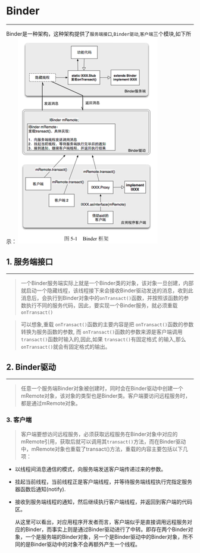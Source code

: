 Binder
===
---
Binder是一种架构，这种架构提供了`服务端接口`,`Binder驱动`,`客户端`三个模块,如下所示：
![](../pic/binder_framework.png)

## 1. 服务端接口
---
> 一个Binder服务端实际上就是一个Binder类的对象，该对象一旦创建，内部就启动一个隐藏线程，该线程接下来会接收Binder驱动发送的消息，收到此消息后，会执行到Binder对象中的`onTransact()`函数，并按照该函数的参数执行不同的服务代码，因此，要实现一个Binder服务，就必须重载`onTransact()`

> 可以想象,重载 `onTransact()`函数的主要内容是把 `onTransact()`函数的参数转换为服务函数的参数, 而 `onTransact()`函数的参数来源是客户端调用 `transact()`函数时输入的,因此,如果 `transact()`有固定格式 的输入,那么 `onTransact()`就会有固定格式的输出。


## 2. Binder驱动
---
> 任意一个服务端Binder对象被创建时，同时会在Binder驱动中创建一个mRemote对象，该对象的类型也是Binder类。客户端要访问远程服务时，都是通过mRemote对象。


### 3. 客户端
> 客户端要想访问远程服务，必须获取远程服务在Binder对象中对应的mRemote引用，获取后就可以调用其`transact()`方法，而在Binder驱动中，mRemote对象也重载了transact()方法，重载的内容主要包括以下几项：
> 
* 以线程间消息通信的模式，向服务端发送客户端传递过来的参数。
* 挂起当前线程，当前线程正是客户端线程，并等待服务端线程执行完指定服务器函数后通知(notify).
* 接收到服务端线程的通知，然后继续执行客户端线程，并返回到客户端的代码区。


	从这里可以看出，对应用程序开发者而言，客户端似乎是直接调用远程服务对应的Binder，而事实上则是通过Binder驱动进行了中转。即存在两个Binder对象，一个是服务端的Binder对象，另一个是Binder驱动中的Binder对象，所不同的是Binder驱动中的对象不会再额外产生一个线程。